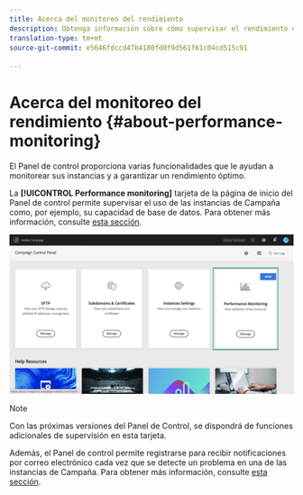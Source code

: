 ```yaml
---
title: Acerca del monitoreo del rendimiento
description: Obtenga información sobre cómo supervisar el rendimiento de las instancias en el Panel de control
translation-type: tm+mt
source-git-commit: e5646fdccd47b4180fd0f9d561f61c04cd515c01

---
```



# Acerca del monitoreo del rendimiento {#about-performance-monitoring}

El Panel de control proporciona varias funcionalidades que le ayudan a monitorear sus instancias y a garantizar un rendimiento óptimo.

La **[!UICONTROL Performance monitoring]** tarjeta de la página de inicio del Panel de control permite supervisar el uso de las instancias de Campaña como, por ejemplo, su capacidad de base de datos. Para obtener más información, consulte [esta sección](../../performance-monitoring/using/database-monitoring.md).

![](assets/performance_card.png)

>[!NOTE]
>
>Con las próximas versiones del Panel de Control, se dispondrá de funciones adicionales de supervisión en esta tarjeta.

Además, el Panel de control permite registrarse para recibir notificaciones por correo electrónico cada vez que se detecte un problema en una de las instancias de Campaña. Para obtener más información, consulte [esta sección](../../performance-monitoring/using/email-alerting.md).
